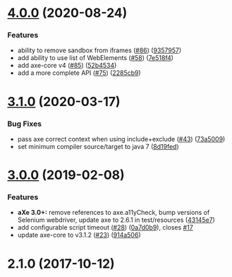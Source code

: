 # [4.0.0](http://dequelabs/axe-core-maven-html/compare/v3.1.0...v4.0.0) (2020-08-24)


### Features

* ability to remove sandbox from iframes ([#86](http://dequelabs/axe-core-maven-html/issues/86)) ([9357957](http://dequelabs/axe-core-maven-html/commits/9357957a3f1e9bbf338b921e8db35c8041cf43e7))
* add ability to use list of WebElements  ([#58](http://dequelabs/axe-core-maven-html/issues/58)) ([7e518f4](http://dequelabs/axe-core-maven-html/commits/7e518f47f28a7af53fb48543eba18a5b8bbaa2c8))
* add axe-core v4 ([#85](http://dequelabs/axe-core-maven-html/issues/85)) ([52b4534](http://dequelabs/axe-core-maven-html/commits/52b453465c1e2e6ac6974c84c8d83e64be2d575f))
* add a more complete API ([#75](https://github.com/dequelabs/axe-core-maven-html/pull/75)) ([2285cb9](https://github.com/dequelabs/axe-core-maven-html/commit/2285cb980f6357a2b69dbec0dfabc62740d45f4d))



# [3.1.0](http://dequelabs/axe-core-maven-html/compare/v3.0.0...v3.1.0) (2020-03-17)


### Bug Fixes

* pass axe correct context when using include+exclude ([#43](http://dequelabs/axe-core-maven-html/issues/43)) ([73a5009](http://dequelabs/axe-core-maven-html/commits/73a5009b22afad5243d60db5f0d751de7165519a))
* set minimum compiler source/target to java 7 ([8d19fed](http://dequelabs/axe-core-maven-html/commits/8d19fedb271975b2457a8e27856a44f601b5a110))



# [3.0.0](http://dequelabs/axe-core-maven-html/compare/v2.1.0...v3.0.0) (2019-02-08)


### Features

* **aXe 3.0+:** remove references to axe.a11yCheck, bump versions of Selenium webdriver, update axe to 2.6.1 in test/resources ([43145e7](http://dequelabs/axe-core-maven-html/commits/43145e7e431272807017ea5bd0e29e032a55b456))
* add configurable script timeout ([#28](http://dequelabs/axe-core-maven-html/issues/28)) ([0a7d0b9](http://dequelabs/axe-core-maven-html/commits/0a7d0b9ef7520f587536caa543323b5a8e65042c)), closes [#17](http://dequelabs/axe-core-maven-html/issues/17)
* update axe-core to v3.1.2 ([#23](http://dequelabs/axe-core-maven-html/issues/23)) ([914a506](http://dequelabs/axe-core-maven-html/commits/914a50693058c152891202d4fb9a764c8cbcf09b))



# 2.1.0 (2017-10-12)



